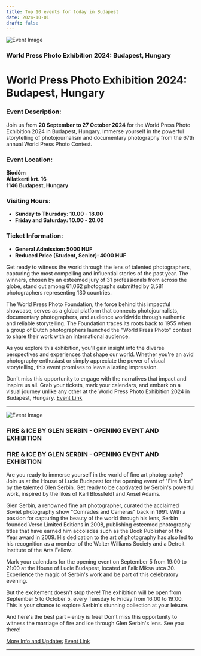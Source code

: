 ```yaml
---
title: Top 10 events for today in Budapest
date: 2024-10-01
draft: false
---
```


![Event Image](https://scontent-cdg4-2.xx.fbcdn.net/v/t39.30808-6/453234887_1079768283519067_8224867178223583682_n.jpg?stp=dst-jpg_s960x960&_nc_cat=101&ccb=1-7&_nc_sid=75d36f&_nc_ohc=bMt21XegLJ8Q7kNvgFnlQfX&_nc_ht=scontent-cdg4-2.xx&oh=00_AYDviSXD9v2eSKo7N5q8O1iyhNl0J40Y1klgzqxzovft5Q&oe=67012E90)

 ### World Press Photo Exhibition 2024: Budapest, Hungary

# World Press Photo Exhibition 2024: Budapest, Hungary

### Event Description:
Join us from **20 September to 27 October 2024** for the World Press Photo Exhibition 2024 in Budapest, Hungary. Immerse yourself in the powerful storytelling of photojournalism and documentary photography from the 67th annual World Press Photo Contest.

### Event Location:
**Biodóm  
Állatkerti krt. 16  
1146 Budapest, Hungary**

### Visiting Hours:
- **Sunday to Thursday: 10.00 - 18.00**
- **Friday and Saturday: 10.00 - 20.00**

### Ticket Information:
- **General Admission: 5000 HUF**
- **Reduced Price (Student, Senior): 4000 HUF**

Get ready to witness the world through the lens of talented photographers, capturing the most compelling and influential stories of the past year. The winners, chosen by an esteemed jury of 31 professionals from across the globe, stand out among 61,062 photographs submitted by 3,581 photographers representing 130 countries.

The World Press Photo Foundation, the force behind this impactful showcase, serves as a global platform that connects photojournalists, documentary photographers, and audience worldwide through authentic and reliable storytelling. The Foundation traces its roots back to 1955 when a group of Dutch photographers launched the "World Press Photo" contest to share their work with an international audience.

As you explore this exhibition, you'll gain insight into the diverse perspectives and experiences that shape our world. Whether you're an avid photography enthusiast or simply appreciate the power of visual storytelling, this event promises to leave a lasting impression.

Don't miss this opportunity to engage with the narratives that impact and inspire us all. Grab your tickets, mark your calendars, and embark on a visual journey unlike any other at the World Press Photo Exhibition 2024 in Budapest, Hungary.
[Event Link](https://facebook.com/events/496137832816625)

---
![Event Image](https://scontent-cdg4-2.xx.fbcdn.net/v/t39.30808-6/454611557_1013159324147060_5465606922016765807_n.jpg?stp=dst-jpg_s960x960&_nc_cat=109&ccb=1-7&_nc_sid=75d36f&_nc_ohc=aJn74SLtWXAQ7kNvgGEEZf2&_nc_ht=scontent-cdg4-2.xx&oh=00_AYCnSeAuAxMyW7psuBO2j4z2PeZ5fEYOxkA1lUS09zERYw&oe=67015661)

 ### FIRE & ICE BY GLEN SERBIN - OPENING EVENT AND EXHIBITION

### FIRE & ICE BY GLEN SERBIN - OPENING EVENT AND EXHIBITION

Are you ready to immerse yourself in the world of fine art photography? Join us at the House of Lucie Budapest for the opening event of "Fire & Ice" by the talented Glen Serbin. Get ready to be captivated by Serbin's powerful work, inspired by the likes of Karl Blossfeldt and Ansel Adams.

Glen Serbin, a renowned fine art photographer, curated the acclaimed Soviet photography show "Comrades and Cameras" back in 1991. With a passion for capturing the beauty of the world through his lens, Serbin founded Verso Limited Editions in 2008, publishing esteemed photography titles that have earned him accolades such as the Book Publisher of the Year award in 2009. His dedication to the art of photography has also led to his recognition as a member of the Walter Williams Society and a Detroit Institute of the Arts Fellow.

Mark your calendars for the opening event on September 5 from 19:00 to 21:00 at the House of Lucie Budapest, located at Falk Miksa utca 30. Experience the magic of Serbin's work and be part of this celebratory evening.

But the excitement doesn't stop there! The exhibition will be open from September 5 to October 5, every Tuesday to Friday from 16:00 to 19:00. This is your chance to explore Serbin's stunning collection at your leisure.

And here's the best part – entry is free! Don't miss this opportunity to witness the marriage of fire and ice through Glen Serbin's lens. See you there!

[More Info and Updates](#)
[Event Link](https://facebook.com/events/866463835372336)

---
